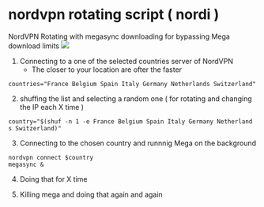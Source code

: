 # nordvpn rotating script ( nordi )
NordVPN Rotating with megasync downloading for bypassing Mega download limits
![](https://i.imgur.com/QqE0I1i.jpg)

1.  Connecting to a one of the selected countries server of NordVPN
    * The closer to your location are ofter the faster
```
countries="France Belgium Spain Italy Germany Netherlands Switzerland"
```

2.  shuffing the list and selecting a random one ( for rotating and changing the IP each X time )

```
country="$(shuf -n 1 -e France Belgium Spain Italy Germany Netherland    s Switzerland)"
```

3.  Connecting to the chosen country and runnnig Mega on the background
```
nordvpn connect $country
megasync &
```

4.  Doing that for X time 

5.  Killing mega and doing that again and again
